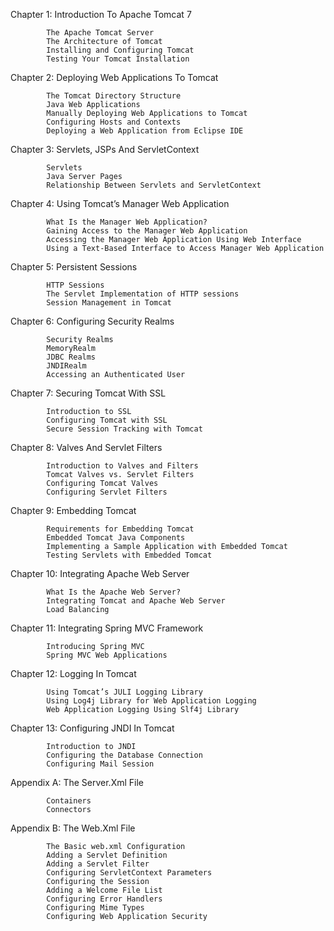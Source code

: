 Chapter 1: Introduction To Apache Tomcat 7
            
            The Apache Tomcat Server
            The Architecture of Tomcat
            Installing and Configuring Tomcat
            Testing Your Tomcat Installation
              
Chapter 2: Deploying Web Applications To Tomcat
            
            The Tomcat Directory Structure
            Java Web Applications
            Manually Deploying Web Applications to Tomcat
            Configuring Hosts and Contexts
            Deploying a Web Application from Eclipse IDE
              
Chapter 3: Servlets, JSPs And ServletContext
            
            Servlets
            Java Server Pages
            Relationship Between Servlets and ServletContext
              
Chapter 4: Using Tomcat’s Manager Web Application
            
            What Is the Manager Web Application?
            Gaining Access to the Manager Web Application
            Accessing the Manager Web Application Using Web Interface
            Using a Text-Based Interface to Access Manager Web Application
              
Chapter 5: Persistent Sessions
            
            HTTP Sessions
            The Servlet Implementation of HTTP sessions
            Session Management in Tomcat
              
Chapter 6: Configuring Security Realms
            
            Security Realms
            MemoryRealm
            JDBC Realms
            JNDIRealm
            Accessing an Authenticated User
              
Chapter 7: Securing Tomcat With SSL
            
            Introduction to SSL
            Configuring Tomcat with SSL
            Secure Session Tracking with Tomcat
              
Chapter 8: Valves And Servlet Filters
            
            Introduction to Valves and Filters
            Tomcat Valves vs. Servlet Filters
            Configuring Tomcat Valves
            Configuring Servlet Filters
              
Chapter 9: Embedding Tomcat
            
            Requirements for Embedding Tomcat
            Embedded Tomcat Java Components
            Implementing a Sample Application with Embedded Tomcat
            Testing Servlets with Embedded Tomcat
              
Chapter 10: Integrating Apache Web Server
            
            What Is the Apache Web Server?
            Integrating Tomcat and Apache Web Server
            Load Balancing
              
Chapter 11: Integrating Spring MVC Framework
            
            Introducing Spring MVC
            Spring MVC Web Applications
              
Chapter 12: Logging In Tomcat
            
            Using Tomcat’s JULI Logging Library
            Using Log4j Library for Web Application Logging
            Web Application Logging Using Slf4j Library
              
Chapter 13: Configuring JNDI In Tomcat
            
            Introduction to JNDI
            Configuring the Database Connection
            Configuring Mail Session
              
Appendix A: The Server.Xml File
            
            Containers
            Connectors
              
Appendix B: The Web.Xml File
            
            The Basic web.xml Configuration
            Adding a Servlet Definition
            Adding a Servlet Filter
            Configuring ServletContext Parameters
            Configuring the Session
            Adding a Welcome File List
            Configuring Error Handlers
            Configuring Mime Types
            Configuring Web Application Security